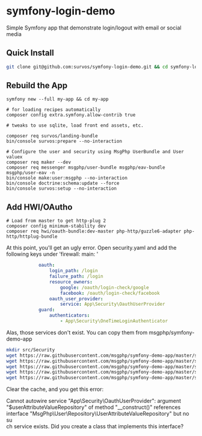 # symfony-login-demo

Simple Symfony app that demonstrate login/logout with email or social media 

## Quick Install

```bash
git clone git@github.com:survos/symfony-login-demo.git && cd symfony-login-demo && composer install
```

## Rebuild the App


    symfony new --full my-app && cd my-app
    
    # for loading recipes automatically
    composer config extra.symfony.allow-contrib true
    
    # tweaks to use sqlite, load front end assets, etc.

    composer req survos/landing-bundle
    bin/console survos:prepare --no-interaction
    
    # Configure the user and security using MsgPhp UserBundle and User valuex
    composer req maker --dev
    composer req messenger msgphp/user-bundle msgphp/eav-bundle msgphp/user-eav -n
    bin/console make:user:msgphp --no-interaction
    bin/console doctrine:schema:update --force
    bin/console survos:setup --no-interaction
    
## Add HWI/OAutho

    # Load from master to get http-plug 2
    composer config minimum-stability dev
    composer req hwi/oauth-bundle:dev-master php-http/guzzle6-adapter php-http/httplug-bundle 
    
At this point, you'll get an ugly error.  Open security.yaml and add the following keys under 'firewall: main: '

```yaml
            oauth:
                login_path: /login
                failure_path: /login
                resource_owners:
                    google: /oauth/login-check/google
                    facebook: /oauth/login-check/facebook
                oauth_user_provider:
                    service: App\Security\OauthUserProvider
            guard:
                authenticators:
                    - App\Security\OneTimeLoginAuthenticator
```

Alas, those services don't exist.  You can copy them from msgphp/symfony-demo-app

```bash
mkdir src/Security
wget https://raw.githubusercontent.com/msgphp/symfony-demo-app/master/src/Security/OauthUserProvider.php -O src/Security/OauthUserProvider.php 
wget https://raw.githubusercontent.com/msgphp/symfony-demo-app/master/src/Security/UserChecker.php -O src/Security/UserChecker.php 
wget https://raw.githubusercontent.com/msgphp/symfony-demo-app/master/src/Security/OneTimeLoginAuthenticator.php -O src/Security/OneTimeLoginAuthenticator.php 
wget https://raw.githubusercontent.com/msgphp/symfony-demo-app/master/src/Security/RoleProvider.php -O src/Security/RoleProvider.php 
wget https://raw.githubusercontent.com/msgphp/symfony-demo-app/master/src/Entity/UserAttributeValue.php  -O src/Entity/UserAttributeValue.php

```

Clear the cache, and you get this error:

 Cannot autowire service "App\Security\OauthUserProvider": argument "$userAttributeValueRepository" of method "__construct()" references interface "MsgPhp\User\Repository\UserAttributeValueRepository" but no su  
  ch service exists. Did you create a class that implements this interface?    

